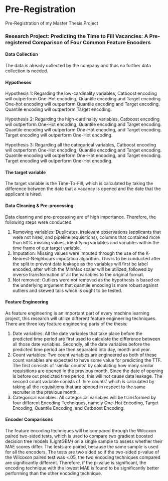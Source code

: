 # Pre-Registration
 Pre-Registration of my Master Thesis Project

### Research Project: Predicting the Time to Fill Vacancies: A Pre-registered Comparison of Four Common Feature Encoders

#### Data Collection
The data is already collected by the company and thus no further data collection is needed. 

#### Hypotheses
Hypothesis 1: Regarding the low-cardinality variables, Catboost encoding will outperform One-Hot encoding, Quantile encoding and Target encoding. One-hot encoding will outperform Quantile encoding and Target encoding. Quantile encoding will outperform Target encoding. 

Hypothesis 2: Regarding the high-cardinality variables, Catboost encoding will outperform One-Hot encoding, Quantile encoding and Target encoding. Quantile encoding will outperform One-Hot encoding, and Target encoding. Target encoding will outperform One-Hot encoding. 

Hypothesis 3: Regarding all the categorical variables, Catboost encoding will outperform One-Hot encoding, Quantile encoding and Target encoding. Quantile encoding will outperform One-Hot encoding, and Target encoding. Target encoding will outperform One-Hot encoding. 

#### The target variable
The target variable is the Time-To-Fill, which is calculated by taking the difference between the date that a vacancy is opened and the date that the applicant is hired. 

#### Data Cleaning & Pre-processing
Data cleaning and pre-processing are of high importance. Therefore, the following steps were conducted.
1.	Removing variables: Duplicates, irrelevant observations (applicants that were not hired, and pipeline requisitions), columns that contained more than 50% missing values, identifying variables and variables within the time frame of our target variable. 
2.	Imputation: Missing values were imputed through the use of the K-Nearest-Neighbours imputation algorithm. This is to be conducted after the split to prevent data leakage as the variables will first be label encoded, after which the MinMax scaler will be utilized, followed by inverse transformation of all the variables to the original format. 
3.	Not removed: Outliers were not removed as the hypothesis is based on the underlying argument that quantile encoding is more robust against outliers and skewed tails which is ought to be tested. 

#### Feature Engineering
As feature engineering is an important part of every machine learning project, this research will utilize different feature engineering techniques. There are three key feature engineering parts of the thesis:
1.	Date variables: All the date variables that take place before the predicted time period are first used to calculate the difference between all those date variables. Secondly, all the date variables before the predicted time period are then separated into day, month and year.
2.	Count variables: Two count variables are engineered as both of these count variables are expected to have some value for predicting the TTF. The first consists of 'similar counts' by calculating how many similar requisitions are opened in the previous month. Since the date of opening is before out predicted time period, this will not cause data leakage. The second count variable conists of 'hire counts' which is calculated by taking all the requisitions that are opened in respect to the same recruiter in the previous month. 
3.	Categorical variables: All categorical variables will be transformed by four different Encoding Techniques, namely One-Hot Encoding, Target Encoding, Quantile Encoding, and Catboost Encoding. 

#### Encoder Comparisons
The feature encoding techniques will be compared through the Wilcoxon paired two-sided tests, which is used to compare two gradient boosted decision tree models (LightGBM) on a single sample to assess whether their MAE scores differ. The tests are paired, because the same sample is used for all the encoders. The tests are two sided so if the two-sided p-value of the Wilcoxon paired test was <.05, the two encoding techniques compared are significantly different. Therefore, if the p-value is significant, the encoding technique with the lowest MAE is found to be significantly better performing than the other encoding technique. 


